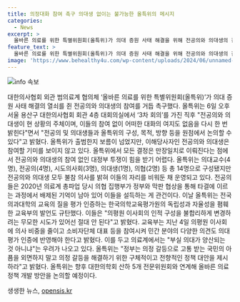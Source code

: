 ```yaml
---
title: 의정대화 참여 촉구 의대생 없이는 불가능한 올특위의 메시지
categories:
  - News
excerpt: >
  올바른 의료를 위한 특별위원회(올특위)가 의대 증원 사태 해결을 위해 전공의와 의대생의 참여를 촉구했다. 전공의와 의대생의 참여 없이 대화가 어렵다며 올특위의 목적을 재확인했고, 교육부의 의료교육평가원 인적 구성 변경에 대한 우려도 표명했다. 이를 통해 정부에 구체적이고 전향적인 정책 대안을 제시해 국민의 아픔을 해소하라 촉구했다. 향후 의학회와의 협력을 통해 의료정책 개발을 논의할 예정이다.
feature_text: >
  올바른 의료를 위한 특별위원회(올특위)가 의대 증원 사태 해결을 위해 전공의와 의대생의 참여를 촉구했다. 전공의와 의대생의 참여 없이 대화가 어렵다며 올특위의 목적을 재확인했고, 교육부의 의료교육평가원 인적 구성 변경에 대한 우려도 표명했다. 이를 통해 정부에 구체적이고 전향적인 정책 대안을 제시해 국민의 아픔을 해소하라 촉구했다. 향후 의학회와의 협력을 통해 의료정책 개발을 논의할 예정이다.
image: 'https://www.behealthy4u.com/wp-content/uploads/2024/06/unnamed-file.png'
---
```


<p><img src="https://www.behealthy4u.com/wp-content/uploads/2024/06/unnamed-file.png" alt="info 속보" /></p>

<p data-ke-size="size16">대한의사협회 외관 범의료계 협의체 ‘올바른 의료를 위한 특별위원회(올특위)’가 의대 증원 사태 해결의 열쇠를 쥔 전공의와 의대생의 참여를 거듭 촉구했다. 올특위는 6일 오후 서울 용산구 대한의사협회 회관 4층 대회의실에서 ‘3차 회의’를 가진 직후 "전공의와 의대생이 현 상황의 주체이며, 이들의 참여 없이 어떠한 대화의 여지도 없음을 다시 한 번 밝힌다"면서 "전공의 및 의대생들과 올특위의 구성, 목적, 방향 등을 원점에서 논의할 수 있다"고 밝혔다. 올특위가 출범한지 보름이 넘었지만, 이해당사자인 전공의와 의대생은 참여할 기미를 보이지 않고 있다. 올특위에서 모든 결정은 만장일치로 이뤄진다는 점에서 전공의와 의대생의 참여 없인 대정부 투쟁이 힘을 받기 어렵다. 올특위는 의대교수(4명), 전공의(4명), 시도의사회(3명), 의대생(1명), 의협(2명) 등 총 14명으로 구성됐지만 전공의와 의대생 모두 불참 의사를 밝혀 이들의 자리를 비워둔 채 운영되고 있다. 전공의들은 2020년 의료계 총파업 당시 의협 집행부가 정부와 막판 협상을 통해 타결에 이르는 과정에서 배제된 기억이 남아 있어 이들을 설득하는 게 관건이다. 이날 올특위는 전국 의과대학의 교육의 질을 평가 인증하는 한국의학교육평가원의 독립성과 자율성을 폄훼한 교육부의 발언도 규탄했다. 이들은 "의평원 이사회의 인적 구성을 불합리하게 변경하려는 무모한 시도가 있어선 절대 안 된다"고 밝혔다. 교육부는 지난 4일 의평원 이사회에 의사 비중을 줄이고 소비자단체 대표 등을 참여시켜 민간 분야의 다양한 의견도 의대 평가 인증에 반영해야 한다고 밝혔다. 이를 두고 의료계에서는 "부실 의대가 양산되는 것 아니냐"는 우려가 나오고 있다. 올특위는 "정부는 의정 갈등으로 고통 받는 국민의 아픔을 외면하지 말고 의정 갈등을 해결하기 위한 구체적이고 전향적인 정책 대안을 제시하라"고 밝혔다. 올특위는 향후 대한의학회 산하 5개 전문위원회와 연계해 올바른 의료정책 개발 방안을 논의할 예정이다.</p>
생생한 뉴스, <a href="https://opensis.kr" rel="dofollow">opensis.kr</a>


